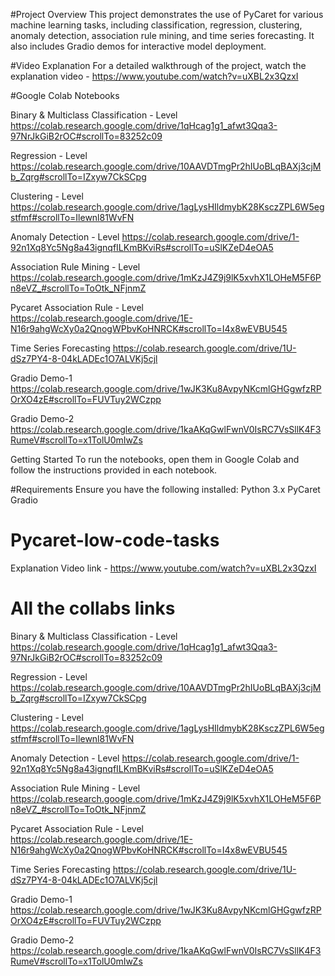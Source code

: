 #Project Overview
This project demonstrates the use of PyCaret for various machine learning tasks, including classification, regression, clustering, anomaly detection, association rule mining, and time series forecasting. It also includes Gradio demos for interactive model deployment.

#Video Explanation
For a detailed walkthrough of the project, watch the explanation video - https://www.youtube.com/watch?v=uXBL2x3QzxI

#Google Colab Notebooks

Binary & Multiclass Classification - Level https://colab.research.google.com/drive/1qHcag1g1_afwt3Qqa3-97NrJkGiB2rOC#scrollTo=83252c09

Regression - Level
https://colab.research.google.com/drive/10AAVDTmgPr2hIUoBLqBAXj3cjMb_Zqrg#scrollTo=IZxyw7CkSCpg

Clustering - Level https://colab.research.google.com/drive/1agLysHIldmybK28KsczZPL6W5egstfmf#scrollTo=Ilewnl81WvFN

Anomaly Detection - Level
https://colab.research.google.com/drive/1-92n1Xq8Yc5Ng8a43ignqfILKmBKviRs#scrollTo=uSlKZeD4eOA5

Association Rule Mining - Level
https://colab.research.google.com/drive/1mKzJ4Z9j9lK5xvhX1LOHeM5F6Pn8eVZ_#scrollTo=ToOtk_NFjnmZ

Pycaret Association Rule - Level
https://colab.research.google.com/drive/1E-N16r9ahgWcXy0a2QnogWPbvKoHNRCK#scrollTo=I4x8wEVBU545

Time Series Forecasting https://colab.research.google.com/drive/1U-dSz7PY4-8-04kLADEc1O7ALVKj5cjl

Gradio Demo-1
https://colab.research.google.com/drive/1wJK3Ku8AvpyNKcmlGHGgwfzRPOrXO4zE#scrollTo=FUVTuy2WCzpp

Gradio Demo-2
https://colab.research.google.com/drive/1kaAKqGwlFwnV0IsRC7VsSllK4F3RumeV#scrollTo=x1TolU0mIwZs


Getting Started
To run the notebooks, open them in Google Colab and follow the instructions provided in each notebook.

#Requirements
Ensure you have the following installed:
Python 3.x
PyCaret
Gradio












# Pycaret-low-code-tasks

Explanation Video link - https://www.youtube.com/watch?v=uXBL2x3QzxI

# All the collabs links

Binary & Multiclass Classification - Level https://colab.research.google.com/drive/1qHcag1g1_afwt3Qqa3-97NrJkGiB2rOC#scrollTo=83252c09

Regression - Level
https://colab.research.google.com/drive/10AAVDTmgPr2hIUoBLqBAXj3cjMb_Zqrg#scrollTo=IZxyw7CkSCpg

Clustering - Level https://colab.research.google.com/drive/1agLysHIldmybK28KsczZPL6W5egstfmf#scrollTo=Ilewnl81WvFN

Anomaly Detection - Level
https://colab.research.google.com/drive/1-92n1Xq8Yc5Ng8a43ignqfILKmBKviRs#scrollTo=uSlKZeD4eOA5

Association Rule Mining - Level
https://colab.research.google.com/drive/1mKzJ4Z9j9lK5xvhX1LOHeM5F6Pn8eVZ_#scrollTo=ToOtk_NFjnmZ

Pycaret Association Rule - Level
https://colab.research.google.com/drive/1E-N16r9ahgWcXy0a2QnogWPbvKoHNRCK#scrollTo=I4x8wEVBU545

Time Series Forecasting https://colab.research.google.com/drive/1U-dSz7PY4-8-04kLADEc1O7ALVKj5cjl

Gradio Demo-1
https://colab.research.google.com/drive/1wJK3Ku8AvpyNKcmlGHGgwfzRPOrXO4zE#scrollTo=FUVTuy2WCzpp

Gradio Demo-2
https://colab.research.google.com/drive/1kaAKqGwlFwnV0IsRC7VsSllK4F3RumeV#scrollTo=x1TolU0mIwZs
